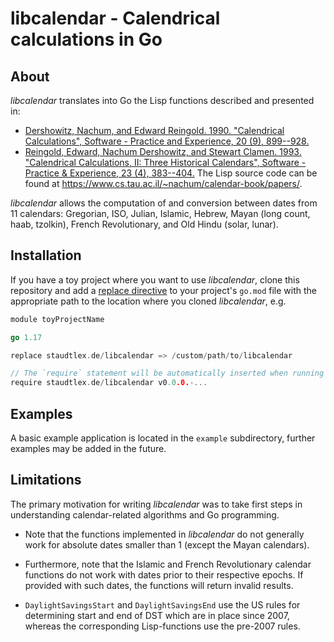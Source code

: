 # libcalendar - Calendrical calculations in Go

## About
_libcalendar_ translates into Go the Lisp functions described and presented in: 

- [Dershowitz, Nachum, and Edward Reingold. 1990. "Calendrical Calculations", Software - Practice and Experience, 20 (9), 899--928.](https://citeseerx.ist.psu.edu/viewdoc/summary?doi=10.1.1.17.4274)
- [Reingold, Edward, Nachum Dershowitz, and Stewart Clamen. 1993. "Calendrical Calculations, II: Three Historical Calendars", Software - Practice & Experience, 23 (4), 383--404.](https://citeseerx.ist.psu.edu/viewdoc/summary?doi=10.1.1.13.9215) The Lisp source code can be found at https://www.cs.tau.ac.il/~nachum/calendar-book/papers/.

_libcalendar_ allows the computation of and conversion between dates from 11 calendars: Gregorian, ISO, Julian, Islamic, Hebrew, Mayan (long count, haab, tzolkin), French Revolutionary, and Old Hindu (solar, lunar).


## Installation

If you have a toy project where you want to use _libcalendar_, clone this repository and add a [replace directive](https://go.dev/ref/mod#go-mod-file-replace) to your project's `go.mod` file with the appropriate path to the location where you cloned _libcalendar_, e.g.

```go
module toyProjectName

go 1.17

replace staudtlex.de/libcalendar => /custom/path/to/libcalendar

// The `require` statement will be automatically inserted when running `go mod tidy`. No need to add it manually
require staudtlex.de/libcalendar v0.0.0.-...
```

## Examples
A basic example application is located in the `example` subdirectory, further examples may be added in the future.

## Limitations
The primary motivation for writing _libcalendar_ was to take first steps in understanding calendar-related algorithms and Go programming. 

- Note that the functions implemented in _libcalendar_ do not generally work for absolute dates smaller than 1 (except the Mayan calendars). 

- Furthermore, note that the Islamic and French Revolutionary calendar functions do not work with dates prior to their respective epochs. If provided with such dates, the functions will return invalid results.

- `DaylightSavingsStart` and `DaylightSavingsEnd` use the US rules for determining start and end of DST which are in place since 2007, whereas the corresponding Lisp-functions use the pre-2007 rules.
